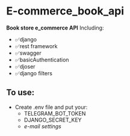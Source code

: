 # **E-commerce_book_api**
**Book store e_commerce API**
Including:
- ✅django
- ✅rest framework
- ✅swagger
- ✅basicAuthentication
- ✅djoser
- ✅django filters

## To use:
+ Create .env file and put your:
  - TELEGRAM_BOT_TOKEN
  - DJANGO_SECRET_KEY
  - *e-mail settings*
  
